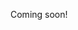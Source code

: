 <!--

- story about fragile situations hanging by a thread
  - all of these ticking-time bombs are slowly put into place throughout the story
    - eg a poisoned bottle of wine sitting for years in a rulers' cabinet
  - everything must look fine on the surface
  - the story is not about kinetic energy, but potential energy
  - it's abruptchaos!

-->

Coming soon!
